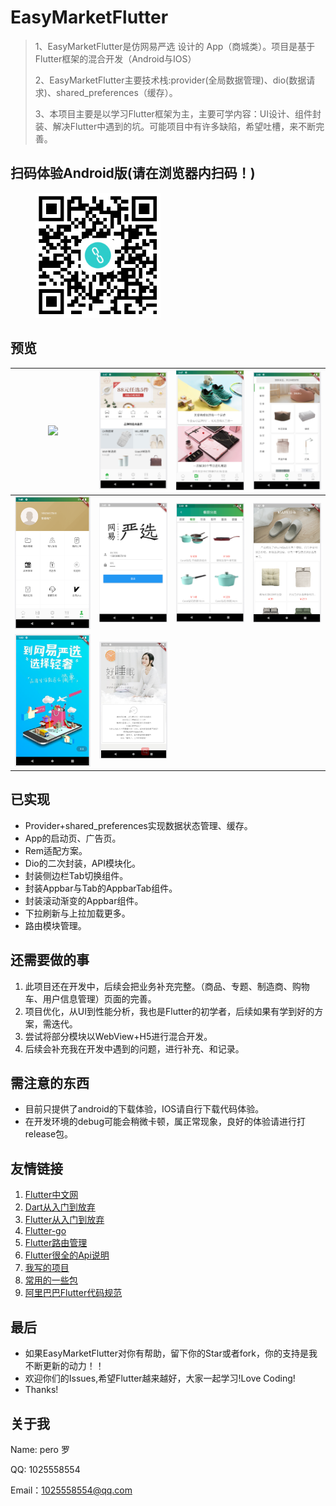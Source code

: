 # EasyMarketFlutter

> 1、EasyMarketFlutter是仿网易严选 设计的 App（商城类）。项目是基于 Flutter框架的混合开发（Android与IOS）
>
> 2、EasyMarketFlutter主要技术栈:provider(全局数据管理)、dio(数据请求)、shared_preferences（缓存）。
>
> 3、本项目主要是以学习Flutter框架为主，主要可学内容：UI设计、组件封装、解决Flutter中遇到的坑。可能项目中有许多缺陷，希望吐槽，来不断完善。

## 扫码体验Android版(请在浏览器内扫码！)

<figure >
<img src="./imges/qrCode.png" width="200"/>
</figure >

## 预览

| ![](./imges/EasyMarket.gif) | ![](./imges/home.png)        | ![](./imges/topic.png)   | ![](./imges/sort.png)  |
| --------------------------- | ---------------------------- | ------------------------ | ---------------------- |
| ![](./imges/mine.png)       | ![](./imges/login.png)       | ![](./imges/catalog.png) | ![](./imges/brand.png) |
| ![](./imges/ad.png)         | ![](./imges/topicDetail.png) |                          |                        |

## 已实现

* Provider+shared_preferences实现数据状态管理、缓存。
* App的启动页、广告页。
* Rem适配方案。
* Dio的二次封装，API模块化。
* 封装侧边栏Tab切换组件。
* 封装Appbar与Tab的AppbarTab组件。
* 封装滚动渐变的Appbar组件。
* 下拉刷新与上拉加载更多。
* 路由模块管理。

## 还需要做的事

1. 此项目还在开发中，后续会把业务补充完整。（商品、专题、制造商、购物车、用户信息管理）页面的完善。
2. 项目优化，从UI到性能分析，我也是Flutter的初学者，后续如果有学到好的方案，需迭代。
3. 尝试将部分模块以WebView+H5进行混合开发。
4. 后续会补充我在开发中遇到的问题，进行补充、和记录。

## 需注意的东西

* 目前只提供了android的下载体验，IOS请自行下载代码体验。
* 在开发环境的debug可能会稍微卡顿，属正常现象，良好的体验请进行打release包。

## 友情链接

1. [Flutter中文网](https://flutterchina.club/) 
2. [Dart从入门到放弃](http://dart.goodev.org/)
3. [Flutter从入门到放弃](https://book.flutterchina.club/)
4. [Flutter-go](https://github.com/alibaba/flutter-go)
5. [Flutter路由管理](https://github.com/theyakka/fluro) 
6. [Flutter很全的Api说明](https://github.com/yang7229693/flutter-study)
7. [我写的项目](https://github.com/Peroluo/easyMarketFlutter)
8. [常用的一些包](https://www.cnblogs.com/yangyxd/p/9232308.html)
9. [阿里巴巴Flutter代码规范](https://github.com/alibaba/flutter-go/blob/master/Flutter_Go%20%E4%BB%A3%E7%A0%81%E5%BC%80%E5%8F%91%E8%A7%84%E8%8C%83.md)

## 最后

* 如果EasyMarketFlutter对你有帮助，留下你的Star或者fork，你的支持是我不断更新的动力！！
* 欢迎你们的Issues,希望Flutter越来越好，大家一起学习!Love Coding!
* Thanks!

## 关于我

Name: pero 罗

QQ: 1025558554

Email：[1025558554@qq.com](mailto:1025558554@qq.com)